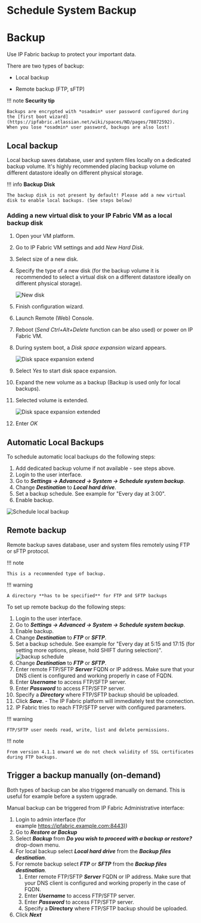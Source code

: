 # Schedule System Backup

# Backup

Use IP Fabric backup to protect your important data.

There are two types of backup:

-   Local backup

-   Remote backup (FTP, sFTP)

!!! note **Security tip**  

    Backups are encrypted with *osadmin* user password configured during the [first boot wizard](https://ipfabric.atlassian.net/wiki/spaces/ND/pages/78872592).
    When you lose *osadmin* user password, backups are also lost!

## Local backup

Local backup saves database, user and system files locally on a dedicated backup volume. It's highly recommended placing backup volume on different datastore ideally on different physical storage.

!!! info **Backup Disk**

    The backup disk is not present by default! Please add a new virtual disk to enable local backups. (See steps below)

### Adding a new virtual disk to your IP Fabric VM as a local backup disk

1.  Open your VM platform.
1.  Go to IP Fabric VM settings and add *New Hard Disk*.
1.  Select size of a new disk.
1.  Specify the type of a new disk (for the backup volume it is recommended to select a virtual disk on a different datastore ideally on different physical storage).

    ![New disk](new_virtual_disk.png)
1.  Finish configuration wizard.
1.  Launch Remote (Web) Console.
1.  Reboot (*Send Ctrl+Alt+Delete* function can be also used) or power on IP Fabric VM.
1.  During system boot, a *Disk space expansion* wizard appears.

    ![Disk space expansion extend](disk_space_expansion_extend.png)
1.  Select *Yes* to start disk space expansion.
1.  Expand the new volume as a backup (Backup is used only for local backups).
1.  Selected volume is extended.

    ![Disk space expansion extended](disk_space_expansion_extended.png)
1.  Enter *OK*

## Automatic Local Backups

To schedule automatic local backups do the following steps:

1.  Add dedicated backup volume if not available - see steps above.
1.  Login to the user interface.
1.  Go to ***Settings → Advanced → System → Schedule system backup***.
1.  Change ***Destination*** to ***Local hard drive***.
1.  Set a backup schedule. See example for "Every day at 3:00".
1.  Enable backup.

![Schedule local backup](schedule_local_backup.png)

## Remote backup

Remote backup saves database, user and system files remotely using FTP or sFTP protocol.

!!! note

    This is a recommended type of backup.

!!! warning

    A directory **has to be specified** for FTP and SFTP backups

To set up remote backup do the following steps:

1.  Login to the user interface.
1.  Go to ***Settings → Advanced → System → Schedule system backup***.
1.  Enable backup.
1.  Change ***Destination*** to ***FTP*** or ***SFTP***.
1.  Set a backup schedule. See example for "Every day at 5:15 and 17:15 (for setting more options, please, hold SHIFT during selection)".  
    ![backup schedule](backup_schedule.png)
1.  Change ***Destination*** to ***FTP*** or ***SFTP***.
1.  Enter remote FTP/SFTP ***Server*** FQDN or IP address. Make sure that your DNS client is configured and working properly in case of FQDN.
1.  Enter ***Username*** to access FTP/SFTP server.
1.  Enter ***Password*** to access FTP/SFTP server.
1.  Specify a ***Directory*** where FTP/SFTP backup should be uploaded.
1.  Click ***Save***. - The IP Fabric platform will immediately test the connection.
1.  IP Fabric tries to reach FTP/SFTP server with configured parameters.

!!! warning

    FTP/SFTP user needs read, write, list and delete permissions.

!!! note

    From version 4.1.1 onward we do not check validity of SSL certificates during FTP backups.

## Trigger a backup manually (on-demand)

Both types of backup can be also triggered manually on demand. This is useful for example before a system upgrade.

Manual backup can be triggered from IP Fabric Administrative interface:

1.  Login to admin interface (for example [https://ipfabric.example.com:8443)](https://nimpee.example.com:8443))
1.  Go to ***Restore or Backup***
1.  Select ***Backup*** from ***Do you wish to proceed with a backup or restore?*** drop-down menu.
1.  For local backup select ***Local hard drive*** from the ***Backup files destination***.
1.  For remote backup select ***FTP*** or ***SFTP*** from the ***Backup files destination***.
    1.  Enter remote FTP/SFTP ***Server*** FQDN or IP address. Make sure that your DNS client is configured and working properly in the case of FQDN.
    1.  Enter ***Username*** to access FTP/SFTP server.
    1.  Enter ***Password*** to access FTP/SFTP server.
    1.  Specify a **Directory** where FTP/SFTP backup should be
        uploaded.
1.  Click ***Next***
